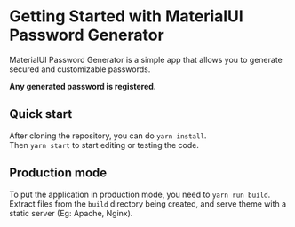 # Getting Started with MaterialUI Password Generator

MaterialUI Password Generator is a simple app that allows you to generate secured and customizable passwords.

**Any generated password is registered.**

## Quick start
After cloning the repository, you can do `yarn install`.  
Then `yarn start` to start editing or testing the code.

## Production mode
To put the application in production mode, you need to `yarn run build`.
Extract files from the `build` directory being created, and serve theme with a static server (Eg: Apache, Nginx).